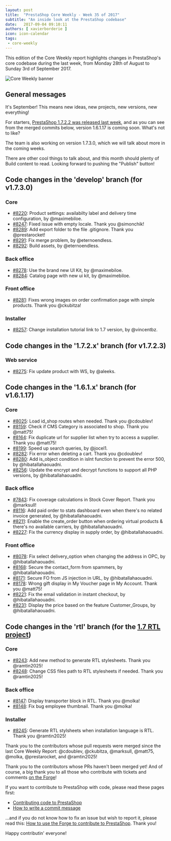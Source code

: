 ```yaml
---
layout: post
title:  "PrestaShop Core Weekly - Week 35 of 2017"
subtitle: "An inside look at the PrestaShop codebase"
date:   2017-09-04 09:10:11
authors: [ xavierborderie ]
icon: icon-calendar
tags:
 - core-weekly
---
```


This edition of the Core Weekly report highlights changes in PrestaShop's core codebase during the last week, from Monday 28th of August to Sunday 3rd of September 2017.

![Core Weekly banner](/assets/images/2017/04/core_weekly_banner.jpg)


## General messages

It's September! This means new ideas, new projects, new versions, new everything!

For starters, [PrestaShop 1.7.2.2 was released last week](http://build.prestashop.com/news/prestashop-1-7-2-2-maintenance-release/), and as you can see from the merged commits below, version 1.6.1.17 is coming soon. What's not to like?

The team is also working on version 1.7.3.0, which we will talk about more in the coming weeks.

There are other cool things to talk about, and this month should plenty of Build content to read. Looking forward to pushing the "Publish" button!


## Code changes in the 'develop' branch (for v1.7.3.0)

### Core

* [#8220](https://github.com/PrestaShop/PrestaShop/pull/8220): Product settings: availabilty label and delivery time configuration, by @maximebiloe.
* [#8247](https://github.com/PrestaShop/PrestaShop/pull/8247): Fixed issue with empty locale. Thank you @simonchik!
* [#8289](https://github.com/PrestaShop/PrestaShop/pull/8289): Add export folder to the file .gitignore. Thank you @prestarocket!
* [#8291](https://github.com/PrestaShop/PrestaShop/pull/8291): Fix merge problem, by @eternoendless.
* [#8292](https://github.com/PrestaShop/PrestaShop/pull/8292): Build assets, by @eternoendless.


### Back office

* [#8278](https://github.com/PrestaShop/PrestaShop/pull/8278): Use the brand new UI Kit, by @maximebiloe.
* [#8284](https://github.com/PrestaShop/PrestaShop/pull/8284): Catalog page with new ui kit, by @maximebiloe.


### Front office

* [#8281](https://github.com/PrestaShop/PrestaShop/pull/8281): Fixes wrong images on order confirmation page with simple products. Thank you @ckubitza!


### Installer

* [#8257](https://github.com/PrestaShop/PrestaShop/pull/8257): Change installation tutorial link to 1.7 version, by @vincentbz.


## Code changes in the '1.7.2.x' branch (for v1.7.2.3)

### Web service

* [#8275](https://github.com/PrestaShop/PrestaShop/pull/8275): Fix update product with WS, by @aleeks.


## Code changes in the '1.6.1.x' branch (for v1.6.1.17)

### Core

* [#8025](https://github.com/PrestaShop/PrestaShop/pull/8025): Load id_shop routes when needed. Thank you @cdoublev!
* [#8159](https://github.com/PrestaShop/PrestaShop/pull/8159): Check if CMS Category is associated to shop. Thank you @matt75!
* [#8164](https://github.com/PrestaShop/PrestaShop/pull/8164): Fix duplicate url for supplier list when try to access a supplier. Thank you @matt75!
* [#8199](https://github.com/PrestaShop/PrestaShop/pull/8199): Speed up search queries, by @jocel1.
* [#8282](https://github.com/PrestaShop/PrestaShop/pull/8282): Fix error when deleting a cart. Thank you @cdoublev!
* [#8280](https://github.com/PrestaShop/PrestaShop/pull/8280): Add is_object condition in isInt function to prevent the error 500, by @hibatallahaouadni.
* [#8256](https://github.com/PrestaShop/PrestaShop/pull/8256): Update the encrypt and decrypt functions to support all PHP versions, by @hibatallahaouadni.


### Back office

* [#7843](https://github.com/PrestaShop/PrestaShop/pull/7843): Fix coverage calculations in Stock Cover Report. Thank you @marksull!
* [#8116](https://github.com/PrestaShop/PrestaShop/pull/8116): Add paid order to stats dashboard even when there's no related invoice generated, by @hibatallahaouadni.
* [#8211](https://github.com/PrestaShop/PrestaShop/pull/8211): Enable the create_order button when ordering virtual products & there's no available carriers, by @hibatallahaouadni.
* [#8227](https://github.com/PrestaShop/PrestaShop/pull/8227): Fix the currency display in supply order, by @hibatallahaouadni.


### Front office

* [#8078](https://github.com/PrestaShop/PrestaShop/pull/8078): Fix select delivery_option when changing the address in OPC, by @hibatallahaouadni.
* [#8168](https://github.com/PrestaShop/PrestaShop/pull/8168): Secure the contact_form from spammers, by @hibatallahaouadni.
* [#8171](https://github.com/PrestaShop/PrestaShop/pull/8171): Secure FO from JS injection in URL, by @hibatallahaouadni.
* [#8178](https://github.com/PrestaShop/PrestaShop/pull/8178): Wrong gift display in My Voucher page in My Account. Thank you @matt75!
* [#8221](https://github.com/PrestaShop/PrestaShop/pull/8221): Fix the email validation in instant checkout, by @hibatallahaouadni.
* [#8231](https://github.com/PrestaShop/PrestaShop/pull/8231): Display the price based on the feature Customer_Groups, by @hibatallahaouadni.


## Code changes in the 'rtl' branch (for the [1.7 RTL project](http://build.prestashop.com/news/PrestaShop-RTL-project-update/))

### Core

* [#8243](https://github.com/PrestaShop/PrestaShop/pull/8243): Add new method to generate RTL stylesheets. Thank you @ramtin2025!
* [#8248](https://github.com/PrestaShop/PrestaShop/pull/8248): Change CSS files path to RTL stylesheets if needed. Thank you @ramtin2025!


### Back office

* [#8147](https://github.com/PrestaShop/PrestaShop/pull/8147): Display transporter block in RTL. Thank you @molka!
* [#8148](https://github.com/PrestaShop/PrestaShop/pull/8148): Fix bug employee thumbnail. Thank you @molka!

### Installer

* [#8245](https://github.com/PrestaShop/PrestaShop/pull/8245): Generate RTL stylsheets when installation language is RTL. Thank you @ramtin2025!


Thank you to the contributors whose pull requests were merged since the last Core Weekly Report: @cdoublev, @ckubitza, @marksull, @matt75, @molka, @prestarocket, and @ramtin2025!

Thank you to the contributors whose PRs haven't been merged yet! And of course, a big thank you to all those who contribute with tickets and comments [on the Forge](http://forge.prestashop.com/)!

If you want to contribute to PrestaShop with code, please read these pages first:

 * [Contributing code to PrestaShop](http://doc.prestashop.com/display/PS16/Contributing+code+to+PrestaShop)
 * [How to write a commit message](http://doc.prestashop.com/display/PS16/How+to+write+a+commit+message)

...and if you do not know how to fix an issue but wish to report it, please read this: [How to use the Forge to contribute to PrestaShop](http://doc.prestashop.com/display/PS16/How+to+use+the+Forge+to+contribute+to+PrestaShop). Thank you!

Happy contributin' everyone!

